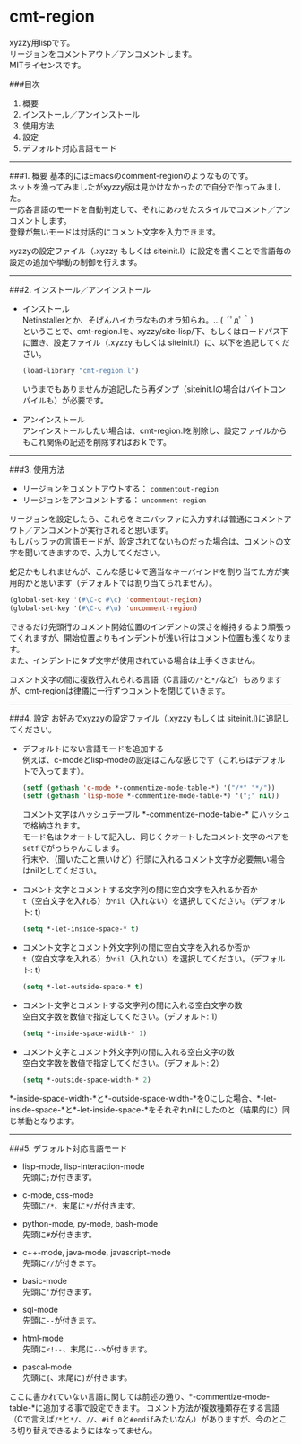 cmt-region
==========

xyzzy用lispです。  
リージョンをコメントアウト／アンコメントします。  
MITライセンスです。  

###目次
1. 概要
2. インストール／アンインストール
3. 使用方法
4. 設定
5. デフォルト対応言語モード

* * *

###1. 概要
基本的にはEmacsのcomment-regionのようなものです。  
ネットを漁ってみましたがxyzzy版は見かけなかったので自分で作ってみました。  
一応各言語のモードを自動判定して、それにあわせたスタイルでコメント／アンコメントします。  
登録が無いモードは対話的にコメント文字を入力できます。  

xyzzyの設定ファイル（.xyzzy もしくは siteinit.l）に設定を書くことで言語毎の設定の追加や挙動の制御を行えます。  

* * *

###2. インストール／アンインストール
* インストール  
    Netinstallerとか、そげんハイカラなものオラ知らね。...( ´ﾟдﾟ｀)  
    ということで、cmt-region.lを、xyzzy/site-lisp/下、もしくはロードパス下に置き、設定ファイル（.xyzzy もしくは siteinit.l）に、以下を追記してください。
    ```lisp
    (load-library "cmt-region.l")
    ```
    いうまでもありませんが追記したら再ダンプ（siteinit.lの場合はバイトコンパイルも）が必要です。

* アンインストール  
    アンインストールしたい場合は、cmt-region.lを削除し、設定ファイルからもこれ関係の記述を削除すればおｋです。

* * *

###3. 使用方法
* リージョンをコメントアウトする： `commentout-region`
* リージョンをアンコメントする： `uncomment-region`

リージョンを設定したら、これらをミニバッファに入力すれば普通にコメントアウト／アンコメントが実行されると思います。  
もしバッファの言語モードが、設定されてないものだった場合は、コメントの文字を聞いてきますので、入力してください。

蛇足かもしれませんが、こんな感じ↓で適当なキーバインドを割り当てた方が実用的かと思います（デフォルトでは割り当てられません）。
```lisp
(global-set-key '(#\C-c #\c) 'commentout-region)
(global-set-key '(#\C-c #\u) 'uncomment-region)
```
できるだけ先頭行のコメント開始位置のインデントの深さを維持するよう頑張ってくれますが、開始位置よりもインデントが浅い行はコメント位置も浅くなります。  
また、インデントにタブ文字が使用されている場合は上手くきません。

コメント文字の間に複数行入れられる言語（C言語の`/*`と`*/`など）もありますが、cmt-regionは律儀に一行ずつコメントを閉じていきます。

* * *

###4. 設定
お好みでxyzzyの設定ファイル（.xyzzy もしくは siteinit.l)に追記してください。

* デフォルトにない言語モードを追加する  
    例えば、c-modeとlisp-modeの設定はこんな感じです（これらはデフォルトで入ってます）。
    ```lisp
    (setf (gethash 'c-mode *-commentize-mode-table-*) '("/*" "*/"))
    (setf (gethash 'lisp-mode *-commentize-mode-table-*) '(";" nil))
    ```
    コメント文字はハッシュテーブル \*-commentize-mode-table-\* にハッシュで格納されます。  
    モード名はクオートして記入し、同じくクオートしたコメント文字のペアを`setf`でがっちゃんこします。  
    行末や、（聞いたこと無いけど）行頭に入れるコメント文字が必要無い場合はnilとしてください。  

* コメント文字とコメントする文字列の間に空白文字を入れるか否か  
    `t`（空白文字を入れる）か`nil`（入れない）を選択してください。（デフォルト: t）
    ```lisp
    (setq *-let-inside-space-* t)
    ```

* コメント文字とコメント外文字列の間に空白文字を入れるか否か  
    `t`（空白文字を入れる）か`nil`（入れない）を選択してください。（デフォルト: t）
    ```lisp
    (setq *-let-outside-space-* t)
    ```

* コメント文字とコメントする文字列の間に入れる空白文字の数  
    空白文字数を数値で指定してください。（デフォルト: 1）
    ```lisp
    (setq *-inside-space-width-* 1)
    ```

* コメント文字とコメント外文字列の間に入れる空白文字の数  
    空白文字数を数値で指定してください。（デフォルト: 2）
    ```lisp
    (setq *-outside-space-width-* 2)
    ```

\*-inside-space-width-\*と\*-outside-space-width-\*を0にした場合、\*-let-inside-space-\*と\*-let-inside-space-\*をそれぞれnilにしたのと（結果的に）同じ挙動となります。

* * *

###5. デフォルト対応言語モード
* lisp-mode, lisp-interaction-mode  
先頭に`;`が付きます。

* c-mode, css-mode  
先頭に`/*`、末尾に`*/`が付きます。

* python-mode, py-mode, bash-mode  
先頭に`#`が付きます。

* c++-mode, java-mode, javascript-mode  
先頭に`//`が付きます。

* basic-mode  
先頭に`'`が付きます。

* sql-mode  
先頭に`--`が付きます。

* html-mode  
先頭に`<!--`、末尾に`-->`が付きます。

* pascal-mode  
先頭に`{`、末尾に`}`が付きます。

ここに書かれていない言語に関しては前述の通り、\*-commentize-mode-table-\*に追加する事で設定できます。
コメント方法が複数種類存在する言語（Cで言えば`/*`と`*/`、`//`、`#if 0`と`#endif`みたいなん）がありますが、今のところ切り替えできるようにはなってません。
